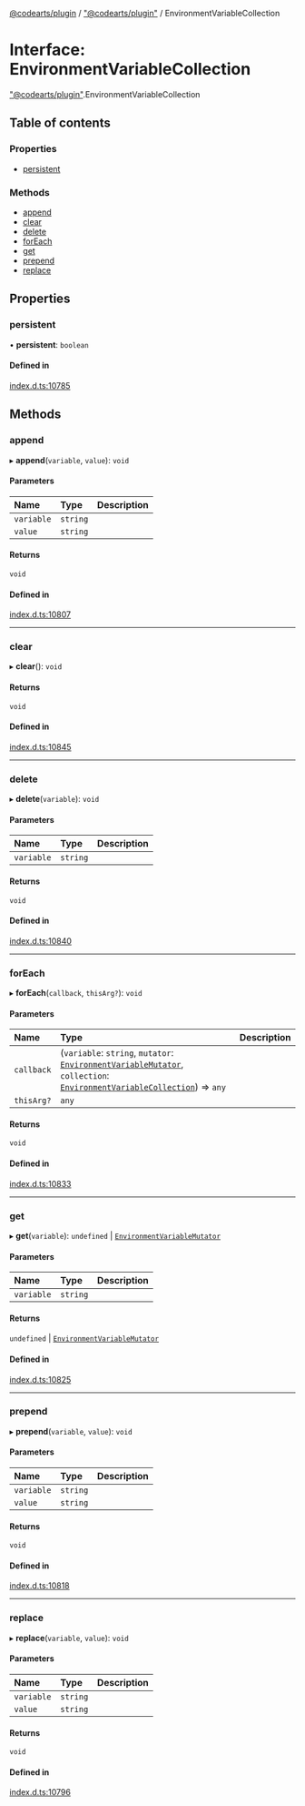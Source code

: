 [@codearts/plugin](../README.md) / ["@codearts/plugin"](../modules/_codearts_plugin_.md) / EnvironmentVariableCollection

# Interface: EnvironmentVariableCollection

["@codearts/plugin"](../modules/_codearts_plugin_.md).EnvironmentVariableCollection

## Table of contents

### Properties

- [persistent](codearts_plugin_.EnvironmentVariableCollection.md#persistent)

### Methods

- [append](codearts_plugin_.EnvironmentVariableCollection.md#append)
- [clear](codearts_plugin_.EnvironmentVariableCollection.md#clear)
- [delete](codearts_plugin_.EnvironmentVariableCollection.md#delete)
- [forEach](codearts_plugin_.EnvironmentVariableCollection.md#foreach)
- [get](codearts_plugin_.EnvironmentVariableCollection.md#get)
- [prepend](codearts_plugin_.EnvironmentVariableCollection.md#prepend)
- [replace](codearts_plugin_.EnvironmentVariableCollection.md#replace)

## Properties

### persistent

• **persistent**: `boolean`

#### Defined in

[index.d.ts:10785](https://github.com/huaweicloud/cloudide-plugin-api/blob/03c74e5/index.d.ts#L10785)

## Methods

### append

▸ **append**(`variable`, `value`): `void`

#### Parameters

| Name | Type | Description |
| :------ | :------ | :------ |
| `variable` | `string` |  |
| `value` | `string` |  |

#### Returns

`void`

#### Defined in

[index.d.ts:10807](https://github.com/huaweicloud/cloudide-plugin-api/blob/03c74e5/index.d.ts#L10807)

___

### clear

▸ **clear**(): `void`

#### Returns

`void`

#### Defined in

[index.d.ts:10845](https://github.com/huaweicloud/cloudide-plugin-api/blob/03c74e5/index.d.ts#L10845)

___

### delete

▸ **delete**(`variable`): `void`

#### Parameters

| Name | Type | Description |
| :------ | :------ | :------ |
| `variable` | `string` |  |

#### Returns

`void`

#### Defined in

[index.d.ts:10840](https://github.com/huaweicloud/cloudide-plugin-api/blob/03c74e5/index.d.ts#L10840)

___

### forEach

▸ **forEach**(`callback`, `thisArg?`): `void`

#### Parameters

| Name | Type | Description |
| :------ | :------ | :------ |
| `callback` | (`variable`: `string`, `mutator`: [`EnvironmentVariableMutator`](codearts_plugin_.EnvironmentVariableMutator.md), `collection`: [`EnvironmentVariableCollection`](codearts_plugin_.EnvironmentVariableCollection.md)) => `any` |  |
| `thisArg?` | `any` |  |

#### Returns

`void`

#### Defined in

[index.d.ts:10833](https://github.com/huaweicloud/cloudide-plugin-api/blob/03c74e5/index.d.ts#L10833)

___

### get

▸ **get**(`variable`): `undefined` \| [`EnvironmentVariableMutator`](codearts_plugin_.EnvironmentVariableMutator.md)

#### Parameters

| Name | Type | Description |
| :------ | :------ | :------ |
| `variable` | `string` |  |

#### Returns

`undefined` \| [`EnvironmentVariableMutator`](codearts_plugin_.EnvironmentVariableMutator.md)

#### Defined in

[index.d.ts:10825](https://github.com/huaweicloud/cloudide-plugin-api/blob/03c74e5/index.d.ts#L10825)

___

### prepend

▸ **prepend**(`variable`, `value`): `void`

#### Parameters

| Name | Type | Description |
| :------ | :------ | :------ |
| `variable` | `string` |  |
| `value` | `string` |  |

#### Returns

`void`

#### Defined in

[index.d.ts:10818](https://github.com/huaweicloud/cloudide-plugin-api/blob/03c74e5/index.d.ts#L10818)

___

### replace

▸ **replace**(`variable`, `value`): `void`

#### Parameters

| Name | Type | Description |
| :------ | :------ | :------ |
| `variable` | `string` |  |
| `value` | `string` |  |

#### Returns

`void`

#### Defined in

[index.d.ts:10796](https://github.com/huaweicloud/cloudide-plugin-api/blob/03c74e5/index.d.ts#L10796)
